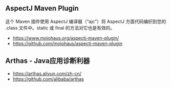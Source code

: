 
## AspectJ Maven Plugin

这个 Maven 插件使用 AspectJ 编译器（“ajc”）将 AspectJ 方面代码编织到您的 .class 文件中。static 或 final 的方法对它也是有效的。

- <https://www.mojohaus.org/aspectj-maven-plugin/>
- <https://github.com/mojohaus/aspectj-maven-plugin>

## Arthas - Java应用诊断利器

- <https://arthas.aliyun.com/zh-cn/>
- <https://github.com/alibaba/arthas>
